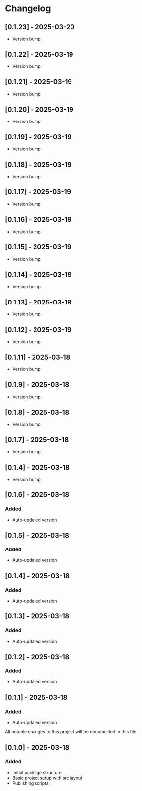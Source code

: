# Changelog

## [0.1.23] - 2025-03-20

- Version bump

## [0.1.22] - 2025-03-19

- Version bump

## [0.1.21] - 2025-03-19

- Version bump

## [0.1.20] - 2025-03-19

- Version bump

## [0.1.19] - 2025-03-19

- Version bump

## [0.1.18] - 2025-03-19

- Version bump

## [0.1.17] - 2025-03-19

- Version bump

## [0.1.16] - 2025-03-19

- Version bump

## [0.1.15] - 2025-03-19

- Version bump

## [0.1.14] - 2025-03-19

- Version bump

## [0.1.13] - 2025-03-19

- Version bump

## [0.1.12] - 2025-03-19

- Version bump

## [0.1.11] - 2025-03-18

- Version bump

## [0.1.9] - 2025-03-18

- Version bump

## [0.1.8] - 2025-03-18

- Version bump

## [0.1.7] - 2025-03-18

- Version bump

## [0.1.4] - 2025-03-18

- Version bump

## [0.1.6] - 2025-03-18

### Added
- Auto-updated version


## [0.1.5] - 2025-03-18

### Added
- Auto-updated version


## [0.1.4] - 2025-03-18

### Added
- Auto-updated version


## [0.1.3] - 2025-03-18

### Added
- Auto-updated version


## [0.1.2] - 2025-03-18

### Added
- Auto-updated version


## [0.1.1] - 2025-03-18

### Added
- Auto-updated version


All notable changes to this project will be documented in this file.

## [0.1.0] - 2025-03-18

### Added
- Initial package structure
- Basic project setup with src layout
- Publishing scripts 